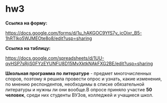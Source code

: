# hw3
**Ссылка на форму:**

https://docs.google.com/forms/d/1u_hAKGOC9YfS7y_jcOixr_B5-1hRTIko5WJMEOte8o8/edit?usp=sharing

**Ссылка на таблицу:**

https://docs.google.com/spreadsheets/d/1UU-qyHSP7sRjiS0FYzEYUNFU8D15MvXktkNAkFXG2BE/edit?usp=sharing

**Школьная программа по литературе** - предмет многочисленных споров, поэтому я решила провести опрос и узнать, какие изменения, по мнению респондентов, необходимы в списке обязательной литературы и нужны ли они вообще.В опросе приняло участие **50 человек**, среди них студенты ВУЗов, колледжей и учащиеся школ.
